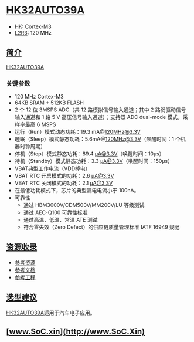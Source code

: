 ﻿# [HK32AUTO39A](https://doc.soc.xin/HK32AUTO39A)

* [HK](http://www.hsxp-hk.com/): [Cortex-M3](https://github.com/SoCXin/Cortex)
* [L2R3](https://github.com/SoCXin/Level): 120 MHz

## [简介](https://github.com/SoCXin/HK32AUTO39A/wiki)

[HK32AUTO39A](https://www.hsxp-hk.com/product/84/)

### 关键参数

* 120 MHz Cortex-M3
* 64KB SRAM + 512KB FLASH
* 2 个 12 位 3MSPS ADC（共 12 路模拟信号输入通道；其中 2 路弱驱动信号输入通道和 1 路 5 V 高压信号输入通道）；支持双 ADC dual-mode 模式，采样率最高 6 MSPS
* 运行（Run）模式动态功耗：19.3 mA@120MHz@3.3V
* 睡眠（Sleep）模式静态功耗：5.6mA@120MHz@3.3V（唤醒时间：1 个机器时钟周期）
* 停机（Stop）模式静态功耗：89.4 μA@3.3V（唤醒时间：10µs）
* 待机（Standby）模式静态功耗：3.3 μA@3.3V（唤醒时间：150µs）
* VBAT典型工作电流（VDD掉电）
* VBAT RTC 开启模式的功耗：2.6 μA@3.3V
* VBAT RTC 关闭模式的功耗：2.1 μA@3.3V
* 在最低功耗模式下，芯片的典型漏电电流小于 100nA。
* 可靠性
    *  通过 HBM3000V/CDM500V/MM200V/LU 等级测试
    *  通过 AEC-Q100 可靠性标准
    *  通过高温、低温、常温 ATE 测试
    *  符合零失效（Zero Defect）的供应链质量管理标准 IATF 16949 规范

## [资源收录](https://github.com/SoCXin)

* [参考资源](src/)
* [参考文档](docs/)
* [参考工程](project/)

## [选型建议](https://github.com/SoCXin/HK32AUTO39A)

[HK32AUTO39A](https://item.szlcsc.com/3505341.html)适用于汽车电子应用。

## [www.SoC.xin](http://www.SoC.Xin)
